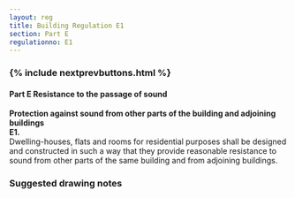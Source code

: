 ```yaml
---
layout: reg
title: Building Regulation E1
section: Part E
regulationno: E1
---
```


<div class="panel panel-primary">
  <div class="panel-heading">
    <h3 class="panel-title">
      {% include nextprevbuttons.html %}
      <h4>Part E Resistance to the passage of sound</h4>
    </h3>
  </div>
  <div class="panel-body">
    <p>
        <strong>Protection against sound from other parts of the building and adjoining buildings</strong><br>
        <strong>E1.</strong><br>
            Dwelling-houses, flats and rooms for residential purposes shall be designed and constructed in such a way that they provide reasonable resistance to sound from other parts of the same building and from adjoining buildings.
    </p>
  </div>
</div>



### Suggested drawing notes
